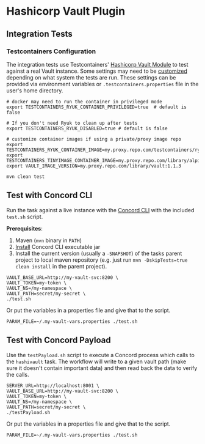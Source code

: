 # Hashicorp Vault Plugin

## Integration Tests

### Testcontainers Configuration

The integration tests use Testcontainers'
[Hashicorp Vault Module](https://www.testcontainers.org/modules/vault/) to test
against a real Vault instance. Some settings may need to be
[customized](https://www.testcontainers.org/features/configuration/) depending
on what system the tests are run. These settings can be provided via environment
variables or `.testcontainers.properties` file in the user's home directory.

```shell
# docker may need to run the container in privileged mode
export TESTCONTAINERS_RYUK_CONTAINER_PRIVILEGED=true  # default is false

# If you don't need Ryuk to clean up after tests
export TESTCONTAINERS_RYUK_DISABLED=true # default is false

# customize container images if using a private/proxy image repo
export TESTCONTAINERS_RYUK_CONTAINER_IMAGE=my.proxy.repo.com/testcontainers/ryuk:0.3.1
export TESTCONTAINERS_TINYIMAGE_CONTAINER_IMAGE=my.proxy.repo.com/library/alpine:3.5
export VAULT_IMAGE_VERSION=my.proxy.repo.com/library/vault:1.1.3

mvn clean test
```

## Test with Concord CLI

Run the task against a live instance with the
[Concord CLI](https://concord.wlmartlabs.com/docs/cli/running-flows.html) with the
included `test.sh` script.

**Prerequisites**:
1. Maven (`mvn` binary in `PATH`)
2. [Install](https://concord.wlmartlabs.com/docs/cli/index.html) Concord CLI
   executable jar
3. Install the current version (usually a `-SNAPSHOT`) of the tasks parent project
   to local maven repository (e.g. just run `mvn -DskipTests=true clean install`
   in the parent project).

```shell
VAULT_BASE_URL=http://my-vault-svc:8200 \
VAULT_TOKEN=my-token \
VAULT_NS=/my-namespace \
VAULT_PATH=secret/my-secret \
./test.sh
```

Or put the variables in a properties file and give that to the script.

```shell
PARAM_FILE=~/.my-vault-vars.properties ./test.sh
```

## Test with Concord Payload

Use the `testPayload.sh` script to execute a Concord process which calls to the
`hashivault` task. The workflow will write to a given vault path (make sure it
doesn't contain important data) and then read back the data to verify the calls.

```shell
SERVER_URL=http://localhost:8001 \
VAULT_BASE_URL=http://my-vault-svc:8200 \
VAULT_TOKEN=my-token \
VAULT_NS=/my-namespace \
VAULT_PATH=secret/my-secret \
./testPayload.sh
```

Or put the variables in a properties file and give that to the script.

```shell
PARAM_FILE=~/.my-vault-vars.properties ./test.sh
```
